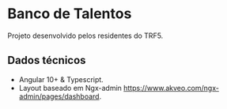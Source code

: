 # Banco de Talentos

Projeto desenvolvido pelos residentes do TRF5.


## Dados técnicos

- Angular 10+ & Typescript.
- Layout baseado em Ngx-admin <a href="https://www.akveo.com/ngx-admin/pages/dashboard">https://www.akveo.com/ngx-admin/pages/dashboard</a>.

